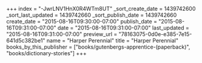 +++
index = "-JwrLNV1HnX0R4WTm8UT"
_sort_create_date = 1439742600
_sort_last_updated = 1439742660
_sort_publish_date = 1439742660
create_date = "2015-08-16T09:30:00-07:00"
publish_date = "2015-08-16T09:31:00-07:00"
date = "2015-08-16T09:31:00-07:00"
last_updated = "2015-08-16T09:31:00-07:00"
preview_url = "78163075-0d0e-e385-7e15-641d5c382be1"
name = "Harper Perennial"
title = "Harper Perennial"
books_by_this_publisher = ["books/gutenbergs-apprentice-(paperback)", "books/dictionary-stories"]
+++

